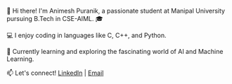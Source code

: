 👋 Hi there! I'm Animesh Puranik, a passionate student at Manipal University pursuing B.Tech in CSE-AIML. 🎓

💻 I enjoy coding in languages like C, C++, and Python. 

🌱 Currently learning and exploring the fascinating world of AI and Machine Learning.

📫 Let's connect! [LinkedIn](https://www.linkedin.com/in/animesh-puranik-587697306/) | [Email](mailto:puranikanimesh3@gmail.com)
